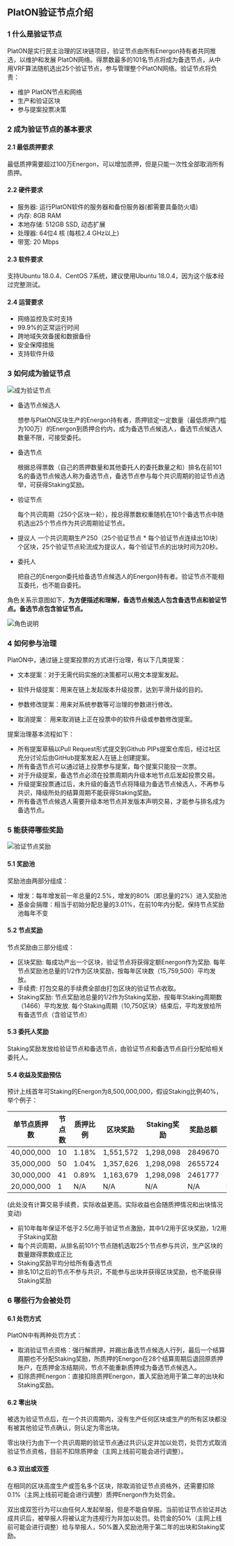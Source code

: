 ## PlatON验证节点介绍

### 1 什么是验证节点

PlatON是实行民主治理的区块链项目，验证节点由所有Energon持有者共同推选，以维护和发展 PlatON网络。得票数最多的101名节点将成为备选节点，从中用VRF算法随机选出25个验证节点，参与管理整个PlatON网络。验证节点将负责：

- 维护 PlatON节点和网络
- 生产和验证区块
- 参与提案投票决策

### 2 成为验证节点的基本要求

#### 2.1 最低质押要求

最低质押需要超过100万Energon，可以增加质押，但是只能一次性全部取消所有质押。

#### 2.2 硬件要求

- 服务器: 运行PlatON软件的服务器和备份服务器(都需要具备防火墙)
- 内存: 8GB RAM 
- 本地存储: 512GB SSD, 动态扩展
- 处理器: 64位4 核 (每核2.4 GHz以上)
- 带宽: 20 Mbps

#### 2.3 软件要求

支持Ubuntu 18.0.4、CentOS 7系统，建议使用Ubuntu 18.0.4，因为这个版本经过完整测试。

#### 2.4 运营要求

- 网络监控及实时支持
- 99.9%的正常运行时间
- 跨地域失效备援和数据备份
- 安全保障措施
- 支持软件升级

### 3 如何成为验证节点

![成为验证节点](PlatON验证节点介绍.assets/成为验证节点.png)

- 备选节点候选人

  想参与PlatON区块生产的Energon持有者，质押锁定一定数量（最低质押门槛为100万）的Energon到质押合约内，成为备选节点候选人，备选节点候选人数量不限，可接受委托。

- 备选节点

  根据总得票数（自己的质押数量和其他委托人的委托数量之和）排名在前101名的备选节点候选人称为备选节点，备选节点参与每个共识周期的验证节点选举，可获得Staking奖励。

- 验证节点

  每个共识周期（250个区块一轮），按总得票数权重随机在101个备选节点中随机选出25个节点作为共识周期验证节点。

- 提议人
  一个共识周期生产250（25个验证节点 * 每个验证节点连续出10块）个区块，25个验证节点轮流成为提议人，每个验证节点的出块时间为20秒。  

- 委托人

  把自己的Energon委托给备选节点候选人的Energon持有者。验证节点不能相互委托，也不能自委托。



角色关系示意图如下，**为方便描述和理解，备选节点候选人包含备选节点和验证节点。备选节点包含验证节点。**

![角色说明](PlatON验证节点介绍.assets/角色说明.png)

### 4 如何参与治理

PlatON中，通过链上提案投票的方式进行治理，有以下几类提案：

- 文本提案：对于无需代码实施的决策都可以用文本提案发起。

- 软件升级提案：用来在链上发起版本升级投票，达到平滑升级的目的。

- 参数修改提案：用来对系统参数等可治理的参数进行修改。

- 取消提案： 用来取消链上正在投票中的软件升级或参数修改提案。

  

提案治理基本流程如下：

- 所有提案草稿以Pull Request形式提交到Github PIPs提案仓库后，经过社区充分讨论后由GitHub提案发起人在链上创建提案。
- 所有备选节点可以通过链上投票参与提案，每个提案只能投一次票。
- 对于升级提案，备选节点必须在投票周期内升级本地节点后发起投票交易。
- 升级提案投票通过后，未升级的备选节点将降级为备选节点候选人，不再参与共识，降级所处的结算周期不能获得Staking奖励。
- 所有备选节点候选人需要升级本地节点并发版本声明交易，才能参与排名成为备选节点。

### 5 能获得哪些奖励

![验证节点奖励](PlatON验证节点介绍.assets/验证节点奖励.png)

#### 5.1 奖励池

奖励池由两部分组成：

- 增发：每年增发前一年总量的2.5%，增发的80%（即总量的2%）进入奖励池
- 基金会捐赠：相当于初始分配总量的3.01%，在前10年内分配，保持节点奖励池每年不变

#### 5.2 节点奖励

节点奖励由三部分组成：

- 区块奖励: 每成功产出一个区块，验证节点将获得定额Energon作为奖励. 每年节点奖励池总量的1/2作为区块奖励，按每年区块数（15,759,500）平均发放。
- 手续费: 打包交易的手续费全部由打包区块的验证节点收取。
- Staking奖励: 节点奖励池总量的1/2作为Staking奖励，按每年Staking周期数（1466）平均发放. 每个Staking周期（10,750区块）结束后，平均发放给所有备选节点（含验证节点）

#### 5.3 委托人奖励

  Staking奖励发放给验证节点和备选节点，由验证节点和备选节点自行分配给相关委托人。

#### 5.4 收益及奖励预估

预计上线首年可Staking的Energon为8,500,000,000，假设Staking比例40%，举个例子：

| 单节点质押数 | 节点数 | 质押比例 | 区块奖励 | Staking奖励 | 奖励总额 | 收益率 |
| ------------ | ------ | -------------- | ----------------- | -------------- | ------------ | ------------ |
| 40,000,000   | 10     | 1.18% | 1,551,572  | 1,298,098       | 2849670    | 7.12% |
| 35,000,000   | 50     | 1.04% | 1,357,626    | 1,298,098      | 2655724    | 7.59% |
| 30,000,000   | 41     | 0.89% | 1,163,679    | 1,298,098      | 2461777    | 8.21% |
| 20,000,000   | 1      | N/A | N/A            | N/A               | N/A            | N/A          |

(此处没有计算交易手续费，实际收益更高。实际收益也会随质押情况和出块情况变动)

- 前10年每年保证不低于2.5亿用于验证节点激励，其中1/2用于区块奖励，1/2用于Staking奖励
- 每个共识周期，从排名前101个节点随机选取25个节点参与共识，生产区块的数量跟得票数成正比
- Staking奖励平均分给所有备选节点
- 排名101之后的节点不参与共识，不能参与出块并获得区块奖励，也不能获得Staking奖励

### 6 哪些行为会被处罚

#### 6.1 处罚方式

PlatON中有两种处罚方式：

- 取消验证节点资格：强行解质押，并踢出备选节点候选人行列，最后一个结算周期也不分配Staking奖励，所质押的Energon在28个结算周期后退回原质押账户，在质押金冻结期间，节点不能重新质押成为备选节点候选人。
- 扣除质押Energon：直接扣除质押Energon，置入奖励池用于第二年的出块和Staking奖励。

#### 6.2 零出块

被选为验证节点后，在一个共识周期内，没有生产任何区块或生产的所有区块都没有被其他验证节点确认，则认定为零出块。

零出块行为由下一个共识周期的验证节点通过共识认定并加以处罚，处罚方式取消验证节点资格，目前不扣除质押金（主网上线前可能会进行调整）。

#### 6.3 双出或双签

在相同的区块高度生产或签名多个区块，除取消验证节点资格外，还需要扣除0.1%（主网上线前可能会进行调整）质押Energon作为处罚金。

双出或双签行为可以由任何人发起举报，但是不能自举报。当前验证节点验证并达成共识后，被举报人将被认定为违规行为并加以处罚。处罚金的50%（主网上线前可能会进行调整）给与举报人，50%置入奖励池用于第二年的出块和Staking奖励。


